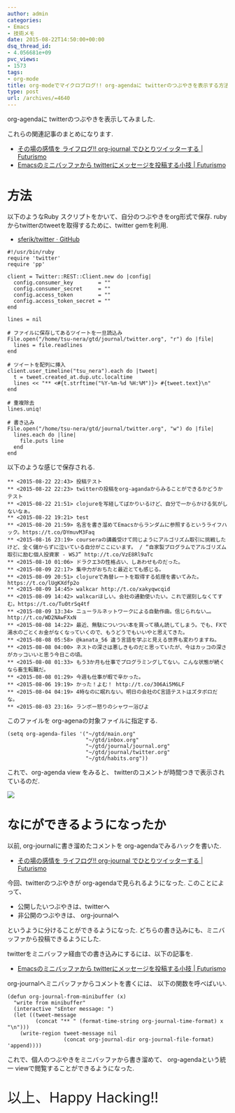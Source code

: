 ```yaml
---
author: admin
categories:
- Emacs
- 技術メモ
date: 2015-08-22T14:50:00+00:00
dsq_thread_id:
- 4.056681e+09
pvc_views:
- 1573
tags:
- org-mode
title: org-modeでマイクロブログ!! org-agendaに twitterのつぶやきを表示する方法
type: post
url: /archives/=4640
---
```


org-agendaに twitterのつぶやきを表示してみました.

これらの関連記事のまとめになります.

-   [その場の感情を ライフログ!! org-journal でひとりツイッターする |
    Futurismo](https://futurismo.biz/archives/3655)
-   [Emacsのミニバッファから twitterにメッセージを投稿する小技 |
    Futurismo](https://futurismo.biz/archives/4341)

方法
====

以下のようなRuby スクリプトをかいて、自分のつぶやきをorg形式で保存.
rubyからtwitterのtweetを取得するために、twitter gemを利用.

-   [sferik/twitter · GitHub](https://github.com/sferik/twitter)

``` {.ruby}
#!/usr/bin/ruby
require 'twitter'
require 'pp'

client = Twitter::REST::Client.new do |config|
  config.consumer_key        = ""
  config.consumer_secret     = ""
  config.access_token        = ""
  config.access_token_secret = ""
end

lines = nil

# ファイルに保存してあるツイートを一旦読込み
File.open("/home/tsu-nera/gtd/journal/twitter.org", "r") do |file|
  lines = file.readlines
end

# ツイートを配列に挿入
client.user_timeline("tsu_nera").each do |tweet|
  t = tweet.created_at.dup.utc.localtime
  lines << "** <#{t.strftime("%Y-%m-%d %H:%M")}> #{tweet.text}\n"
end

# 重複除去
lines.uniq!

# 書き込み
File.open("/home/tsu-nera/gtd/journal/twitter.org", "w") do |file|
  lines.each do |line|
    file.puts line
  end
end
```

以下のような感じで保存される.

``` {.text}
** <2015-08-22 22:43> 投稿テスト
** <2015-08-22 22:23> twitterの投稿をorg-agandaからみることができるかどうかテスト
** <2015-08-22 21:51> clojureを写経してばかりいるけど、自分で一からかける気がしないなぁ。
** <2015-08-22 19:21> test
** <2015-08-20 21:59> 名言を書き溜めてEmacsからランダムに参照するというライフハック。https://t.co/DYmuvM3Faq
** <2015-08-16 23:19> courseraの講義受けて同じようにアルゴリズム取引に挑戦したけど、全く儲からずに泣いている自分がここにいます。 / “自家製プログラムでアルゴリズム取引に励む個人投資家 - WSJ” http://t.co/VzE8Rl9aTc
** <2015-08-10 01:06> ドラクエ3の性格占い、しあわせものだった。
** <2015-08-09 22:17> 集中力がおちたと最近とても感じる。
** <2015-08-09 20:51> clojureで為替レートを取得する処理を書いてみた。https://t.co/lUgKXdfp2o
** <2015-08-09 14:45> walkcar http://t.co/xakyqwcqid
** <2015-08-09 14:42> walkcarほしい。会社の通勤使いたい。これで遅刻しなくてすむ。https://t.co/Tu0trSq4tf
** <2015-08-09 13:34> ニューラルネットワークによる自動作曲。信じられない…。http://t.co/WD2NAwFXxN
** <2015-08-08 14:22> 最近、無駄についつい本を買って積ん読してしまう。でも、FXで湯水のごとくお金がなくなっていくので、もうどうでもいいやと思えてきた。
** <2015-08-08 05:58> @kanata_56 違う言語を学ぶと見える世界も変わりますね。
** <2015-08-08 04:00> ネストの深さは悪しきものだと思っていたが、今はカッコの深さがカッコいいと思う今日この頃。
** <2015-08-08 01:33> もう3か月も仕事でプログラミングしてない。こんな状態が続くなら畜生転職だ。
** <2015-08-08 01:29> 今週も仕事が暇で辛かった。
** <2015-08-06 19:19> かった！よむ！ http://t.co/306Ai5M6LF
** <2015-08-04 04:19> 4時なのに眠れない。明日の会社のC言語テストはズタボロだな。
** <2015-08-03 23:16> ランボー怒りのシャワー浴びよ
```

このファイルを org-agenaの対象ファイルに指定する.

``` {.commonlisp}
(setq org-agenda-files '("~/gtd/main.org"
                         "~/gtd/inbox.org"
                         "~/gtd/journal/journal.org"
                         "~/gtd/journal/twitter.org"
                         "~/gtd/habits.org"))
```

これで、org-agenda view をみると、
twitterのコメントが時間つきで表示されているのだ.

![](./../img/2015-08-22-234835_798x224_scrot.png)

なにができるようになったか
==========================

以前, org-journalに書き溜めたコメントを org-agendaでみるハックを書いた.

-   [その場の感情を ライフログ!! org-journal でひとりツイッターする |
    Futurismo](https://futurismo.biz/archives/3655)

今回、twitterのつぶやきが org-agendaで見られるようになった.
このことによって、

-   公開したいつぶやきは、twitterへ
-   非公開のつぶやきは、 org-journalへ

というように分けることができるようになった.
どちらの書き込みにも、ミニバッファから投稿できるようにした.

twitterをミニバッファ経由での書き込みにするには、以下の記事を.

-   [Emacsのミニバッファから twitterにメッセージを投稿する小技 |
    Futurismo](https://futurismo.biz/archives/4341)

org-journalへミニバッファからコメントを書くには、
以下の関数を呼べばいい.

``` {.commonlisp}
(defun org-journal-from-minibuffer (x)
  "write from minibuffer"
  (interactive "sEnter message: ")
  (let ((tweet-message
         (concat "** " (format-time-string org-journal-time-format) x "\n")))
    (write-region tweet-message nil
                  (concat org-journal-dir org-journal-file-format) 'append))))
```

これで、個人のつぶやきをミニバッファから書き溜めて、
org-agendaという統一 viewで閲覧することができるようになった.

<p style="font-size:32px">以上、Happy Hacking!!</p>
